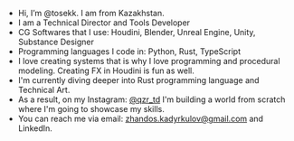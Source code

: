 - Hi, I’m @tosekk. I am from Kazakhstan.
- I am a Technical Director and Tools Developer
- CG Softwares that I use: Houdini, Blender, Unreal Engine, Unity, Substance Designer
- Programming languages I code in: Python, Rust, TypeScript
- I love creating systems that is why I love programming and procedural modeling. Creating FX in Houdini is fun as well.
- I'm currently diving deeper into Rust programming language and Technical Art.
- As a result, on my Instagram: [@qzr_td](https://www.instagram.com/qzr_td) I'm building a world from scratch where I'm going to showcase my skills.
- You can reach me via email: zhandos.kadyrkulov@gmail.com and LinkedIn.
